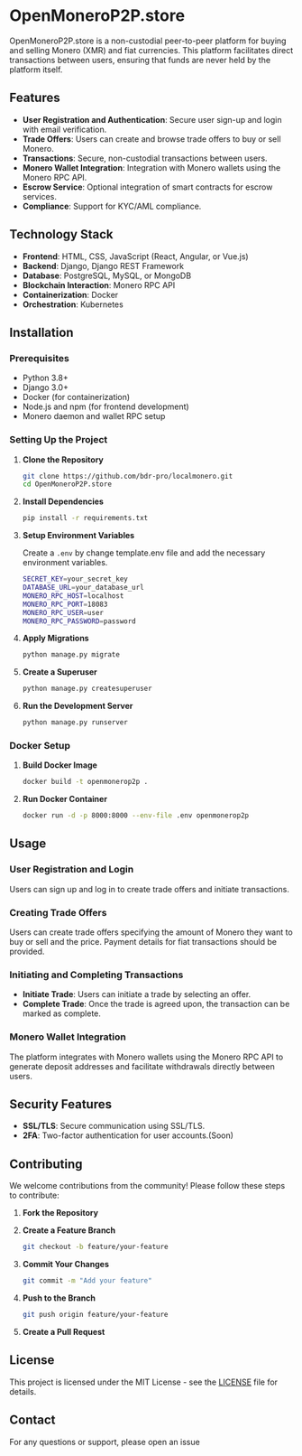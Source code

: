 # OpenMoneroP2P.store

OpenMoneroP2P.store is a non-custodial peer-to-peer platform for buying and selling Monero (XMR) and fiat currencies. This platform facilitates direct transactions between users, ensuring that funds are never held by the platform itself.

## Features

- **User Registration and Authentication**: Secure user sign-up and login with email verification.
- **Trade Offers**: Users can create and browse trade offers to buy or sell Monero.
- **Transactions**: Secure, non-custodial transactions between users.
- **Monero Wallet Integration**: Integration with Monero wallets using the Monero RPC API.
- **Escrow Service**: Optional integration of smart contracts for escrow services.
- **Compliance**: Support for KYC/AML compliance.

## Technology Stack

- **Frontend**: HTML, CSS, JavaScript (React, Angular, or Vue.js)
- **Backend**: Django, Django REST Framework
- **Database**: PostgreSQL, MySQL, or MongoDB
- **Blockchain Interaction**: Monero RPC API
- **Containerization**: Docker
- **Orchestration**: Kubernetes

## Installation

### Prerequisites

- Python 3.8+
- Django 3.0+
- Docker (for containerization)
- Node.js and npm (for frontend development)
- Monero daemon and wallet RPC setup

### Setting Up the Project

1. **Clone the Repository**

    ```bash
    git clone https://github.com/bdr-pro/localmonero.git
    cd OpenMoneroP2P.store
    ```

2. **Install Dependencies**

    ```bash
    pip install -r requirements.txt
    ```

3. **Setup Environment Variables**

    Create a `.env` by change template.env file and add the necessary environment variables.

    ```bash
    SECRET_KEY=your_secret_key
    DATABASE_URL=your_database_url
    MONERO_RPC_HOST=localhost
    MONERO_RPC_PORT=18083
    MONERO_RPC_USER=user
    MONERO_RPC_PASSWORD=password
    ```

4. **Apply Migrations**

    ```bash
    python manage.py migrate
    ```

5. **Create a Superuser**

    ```bash
    python manage.py createsuperuser
    ```

6. **Run the Development Server**

    ```bash
    python manage.py runserver
    ```

### Docker Setup

1. **Build Docker Image**

    ```bash
    docker build -t openmonerop2p .
    ```

2. **Run Docker Container**

    ```bash
    docker run -d -p 8000:8000 --env-file .env openmonerop2p
    ```

## Usage

### User Registration and Login

Users can sign up and log in to create trade offers and initiate transactions.

### Creating Trade Offers

Users can create trade offers specifying the amount of Monero they want to buy or sell and the price. Payment details for fiat transactions should be provided.

### Initiating and Completing Transactions

- **Initiate Trade**: Users can initiate a trade by selecting an offer.
- **Complete Trade**: Once the trade is agreed upon, the transaction can be marked as complete.

### Monero Wallet Integration

The platform integrates with Monero wallets using the Monero RPC API to generate deposit addresses and facilitate withdrawals directly between users.

## Security Features

- **SSL/TLS**: Secure communication using SSL/TLS.
- **2FA**: Two-factor authentication for user accounts.(Soon)

## Contributing

We welcome contributions from the community! Please follow these steps to contribute:

1. **Fork the Repository**

2. **Create a Feature Branch**

    ```bash
    git checkout -b feature/your-feature
    ```

3. **Commit Your Changes**

    ```bash
    git commit -m "Add your feature"
    ```

4. **Push to the Branch**

    ```bash
    git push origin feature/your-feature
    ```

5. **Create a Pull Request**

## License

This project is licensed under the MIT License - see the [LICENSE](LICENSE) file for details.

## Contact

For any questions or support, please open an issue
